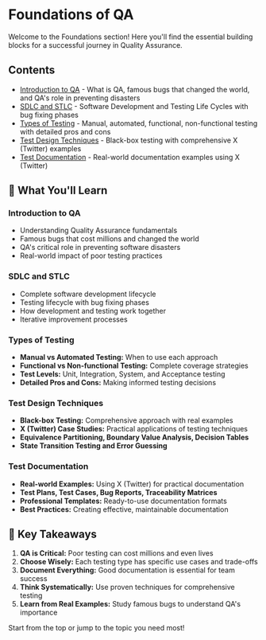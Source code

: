 # Foundations of QA

Welcome to the Foundations section! Here you'll find the essential building blocks for a successful journey in Quality Assurance.

## Contents

- [Introduction to QA](01-introduction-to-qa.md) - What is QA, famous bugs that changed the world, and QA's role in preventing disasters
- [SDLC and STLC](02-sdlc-and-stlc.md) - Software Development and Testing Life Cycles with bug fixing phases
- [Types of Testing](03-types-of-testing.md) - Manual, automated, functional, non-functional testing with detailed pros and cons
- [Test Design Techniques](04-test-design-techniques.md) - Black-box testing with comprehensive X (Twitter) examples
- [Test Documentation](05-test-documentation.md) - Real-world documentation examples using X (Twitter)

## 🎯 What You'll Learn

### **Introduction to QA**
- Understanding Quality Assurance fundamentals
- Famous bugs that cost millions and changed the world
- QA's critical role in preventing software disasters
- Real-world impact of poor testing practices

### **SDLC and STLC**
- Complete software development lifecycle
- Testing lifecycle with bug fixing phases
- How development and testing work together
- Iterative improvement processes

### **Types of Testing**
- **Manual vs Automated Testing:** When to use each approach
- **Functional vs Non-functional Testing:** Complete coverage strategies
- **Test Levels:** Unit, Integration, System, and Acceptance testing
- **Detailed Pros and Cons:** Making informed testing decisions

### **Test Design Techniques**
- **Black-box Testing:** Comprehensive approach with real examples
- **X (Twitter) Case Studies:** Practical applications of testing techniques
- **Equivalence Partitioning, Boundary Value Analysis, Decision Tables**
- **State Transition Testing and Error Guessing**

### **Test Documentation**
- **Real-world Examples:** Using X (Twitter) for practical documentation
- **Test Plans, Test Cases, Bug Reports, Traceability Matrices**
- **Professional Templates:** Ready-to-use documentation formats
- **Best Practices:** Creating effective, maintainable documentation

## 🚀 Key Takeaways

1. **QA is Critical:** Poor testing can cost millions and even lives
2. **Choose Wisely:** Each testing type has specific use cases and trade-offs
3. **Document Everything:** Good documentation is essential for team success
4. **Think Systematically:** Use proven techniques for comprehensive testing
5. **Learn from Real Examples:** Study famous bugs to understand QA's importance

Start from the top or jump to the topic you need most!
